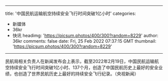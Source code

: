 
---
title: '中国民航运输航空持续安全飞行时间突破1亿小时'
categories: 
 - 新媒体
 - 36kr
 - 快讯
headimg: 'https://picsum.photos/400/300?random=8229'
author: 36kr
comments: false
date: Fri, 25 Feb 2022 07:37:15 GMT
thumbnail: 'https://picsum.photos/400/300?random=8229'
---

<div>   
民航局相关负责人在新闻发布会上表示，截至2022年2月19日，中国民航运输航空持续安全飞行时间突破1亿小时、137个月，创造了中国民航历史上最好的安全业绩，也创造了世界民航历史上最好的持续安全飞行纪录。（央视新闻）  
</div>
            